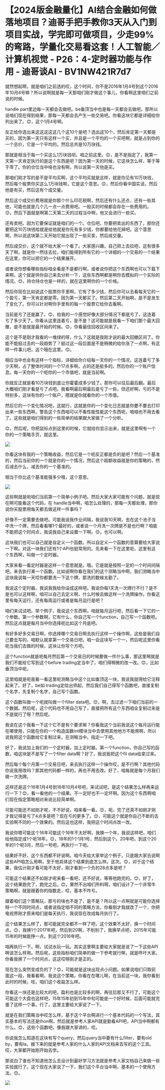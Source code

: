 # 【2024版金融量化】AI结合金融如何做落地项目？迪哥手把手教你3天从入门到项目实战，学完即可做项目，少走99%的弯路，学量化交易看这套！人工智能／计算机视觉 - P26：4-定时器功能与作用 - 迪哥谈AI - BV1NW421R7d7

就然想起啊，就是咱们之前选的哎，这个时间，你不是2016年1月4号到这个2016年10月4号嘛？所以说啊就是每一天那咱们刚才做这个事儿，你看啊这里咱们之前说的时候。

handle part里边每一天都会去做吧。be垂顶当中也是每一天都会去做吧。那所以说咱们现在得到结果，那每一天都会去产生一些交易吧。你看这块它都是详细给你列出来了。😊，这个1月4号啊。

反正给你选出来这这这这这几个这10个是吧？选出这10个，然后肯定第一天都是买的，因为第一天只有这样一个买，并且是一个平均的一个买吧啊，就是占到你的一个总价，它是一个平均的。然后总共是10万块钱。

那就是相当于每一个买这么1万块钱呗。咱之前这里。😊，是不是指定了，我第一天第一天肯定执行的是这个东西是吧？因为第一天的时候，它这块怎么样，等于等于零了。你的仓位当中啥也没有啊，所以说第一天他是买。

那咱们刚才写的是不是平均买啊，这个平均买就是这样，就是你见有10万块钱，然后每个股票你买这么1万块钱啊，它是这个意思。😊，然后你看中国实话，然后他是有买，然后这有个成交量。

然后这个成交价费用就是你那个什么印花税啊，然后还有什么还点，还有一些其他，可能也就是几个几一点一点费用吧。一般买的时候都会存在一些费用的。😊，然后下面就是啊第二天第二天的过程当中啊，他又会进行一些买。

还有卖吧。因为它要保证就是咱们的一个。仓位吧，你要把卖出的东西了，那你还要把这10万块钱给就是给他就是你先有多少钱，你都要给他花掉吧。这个意思啊，所以说这块第二天开始它就出现了一些买卖，然后成交量。

然后成交价，这个就不给大家一个看了。大家感兴趣，自己把上去拉吧，这有很多天了啊，就是你一然往去拉，咱们能得到所有它的一个详细的一个交易的一个结果在这里，你可以把它的一个结果展开。

或者说你想看哪些指标咱全看是不是都行啊，或者说你把这个东西啊也可以下载下来啊，这个就是供你自己来去分析一下，这些东西啊都是啊你去模拟的一个实际的情况。😊，持仓持仓也是一样的，就在这里啊你的一个价格。

然后你现在比如说这个股票你手里啊，它有了多少钱，然后你可以去看每天它的一个盈亏，第一天肯定都是零。因为第一天都买了。然后第二天开始啊，是不是发生了变化了。你可以针对啊你手里有的每一个股票它给你去看啊。

当前是亏了还是赢了。😊，给我的一个感觉好像大部分情况下都是亏了，这连着亏了多少天了。你看从这里连着亏，是不是？这可能就是我看一下咱们那个最大回撤，是不是就是最开始的时候。😊，你看最佳回收区间来了。

这个是不是刚才我看的一堆绿的呀，什么？这就是我刚才说的最大回撤区间了。你能不能挺过去的一段趋势了？挺过这一段后面是不是稍微的给你涨了一点啊，有这样一件事儿吧，这个哦在这里。😊。

相应当中也会有这样一个指标，详细给你介绍每一天你的一个情况，这连着亏了多少天啊，占了整体时间的一个17点多啊，占的还是挺多的。然后你的一个账户信息。每一天你的一个呃你的一个市值吧，就是当前啊。

你就反正就是看10万块钱到底让你霍霍成多少钱了。那你可以往后最后翻。最后大概咱们刚才看是亏了点吧。我看啊最后啊最后是亏了一些，但还好啊，亏的不是特别多，这块有你的一个账户，嗯就是你就看你的一个市值。

然后它的一个变化情况吧，这就行，这就是你的一个变化日志就是你要不要去打印出来一些东西啊，警告这个东西咱可以不看性能性能这个东西呃，咱咱也不用去看了。这些就是咱们得到的一些简单的结果跟大家做了一个分析。

😊，然后呢，你把鼠标点到这里的时候，它就给你显示出来，就是这里啊有一个你的一个策略手页，就这里。

![](img/9e4b0debb06dc592aeaceb0d56018b54_1.png)

你看这块有我的一个策略收益，然后它是一个呃反正都是负的是吧？然后一个基准的，然后当前你的一个就是你的一个情况，然后这个超额收益就是你的策略的，然后减去什么，减去你的一个基准的。

相当于你比这个基准能强多少哦，这个意思。

![](img/9e4b0debb06dc592aeaceb0d56018b54_3.png)

这些啊就是呃咱们当前第一个简单小例子吧。然后大家大家可能有个问题，就是现在啊可能看这个代码，在 handle当中啊，咱怎么处理的，那每一天都处理，那你说你买股票用每天都去做这样一件事吗？

好像不一定需要去做吧。可能我说我作业间隔，我说我10天啊，去在这个池子当中洗一个牌，然后看看哪1个最好的，或者说一个月洗一次牌是不是也行啊？咱能不能把这个时间点，我说我自己来设置一下啊。😊，也可以啊。

这块我们也可以自己就是自定义一个函数。所以自定义一个函数的意算要给大家说一下啊。对这一块我们还有1个API也挺常用的。先来看一下在这里呃，这里有这个东西啊，叫做一个定时器。

大家来看一看定时器是这样一个意思就是。哦。它是就是按照一定的一个时间间隔吧，来去执行某一个函数。比如说啊你看在我们的这个测略当中啊，我们测略当中这块我说每一天哎你都要洗一下这个牌，那洗的数候太勤了。

我说这个定时器，我说我我给你设成这样吧。我说你每1天洗一次牌行不行？是不是也可以这样啊，咱可以自己去定义啊，什么时候去做这样一个洗牌操作。你看这里有每天运行，还有每周运行或者是每月运行是吧？

咱们来试试吧。举个例子，我说这个东西啊，咱就每月运行吧，然后看一下它的一个参数。第一个参数啊，它有什么，你自己写一个function，自己写一个函数吧。然后这点就是每月当中你选择呃比如这个月底吧。

有好多好多交易日啊，你选择哪个交易日啊去执行这样一个操作啊，这些是我们自己要去写的，咱默认就拿第一个交易日吧，咱一会这块写一个一，然后呢这里你看呃当我们去做的时候，这块让你写个方吧。

这个function就是呃每月然后第一个交易日的时候要做一件什么事，那这里啊就是我们不能给它写到这个before trading定当中了，咱们得稍微的改一改。😊，比如垂顶当中呃。

这里咱就是呃我看一看这里呃测略当中这个比如垂顶这一块，我说我就得给它注释起来了。好了，be如 trading定给出师起，然后我们自己得写个函数吧，直接复制个名字，先复制个名字，自己写个函数。

这个函数叫做一个呃就叫做一个filter data吧。😊，啊，去过滤一下咱们当前的一个数据。然后呢，这个代码也不用自己写了，直接把所有这个东西咱全复制过来是不是就行了呀？然后呢。

我说在这个我看一下这个它不是有个要求嘛？你看我这个当前我说这个每月运行能在哪使用，只能在你的一个构造函数int模块当中去使用其他地方不能用啊，所以说我把这个函数给它复制过来，在测略当中。指定一下吧。

好了，我说加上我们的一个定时器，加上定时器。第一个function，你自己写的函数，咱这块是不是写了一个filter data啊？好了，我说我把这个fil data给拿过来。

然后每个每个月第一个交易日吧，来去执行这样一个操作哎，是不行啊？其他代码你说我用改吗？那其他代码都一样的，再也不用去改。好了，咱每就是每个月我们做一次洗牌。

这样还是这个16年1月4号到16年10月4号吧，来试试吧，是这个结果怎么样再来运行一下？😊，看一看他的一个结果。不一定好也不一定坏啊。因为这个东西啊咱们现在指定策略相对来说比较简单啊。

可能可能还不如刚才呢，不不好说，咱来看一看。😊，呃，完了还真不如刚才刚才我记得是亏了4点多是吧？现在亏的更多了。😊，可能这个就是你自己不断的去实验啊不同的一个效果的。然后这也这样，我把这个时间点改一改。

我说你嗯可能这个16年可能这个16年不太好啊，我换一个年，我说这样吧，咱们给他指定成1个呃18年。😊，18年的1个1月1号，然后到这个。20年吧，到这个20年的1个呃3月，然后一号吧，再执行一下呃。

结果好不好，这个东西都不好说啊。咱今天给大家举这个例子，只是跟大家去说啊这些API咱怎么用啊，至于他具体这个结果到底怎么样。这次。😊，对于这个结果，我估计刚才看可能不太好，刚才看到一个负的28点多是吧？

可能这个结果还不如刚才呢来看一看吧，还不好说，等等他跑完的。😊，好了，这个结果跑完了，跑完之后。😊，果然不出咱们所料啊，咱们设计了一个非常牛策略啊，就是跟着你的指数走，哎，基本不咋亏。

跟着咱们这个策略玩，那亏的啥也不是了，是不是？所以这一点啊就是可能你选择呀一个不同时间点，或者说指定咱不同的策略方法，你看刚才我就改了一个，你把电视界刚才原来咱们是每天执行，我说现在改成每月执行了。

这个结果怎么样了，那可能就完全都不一样了吧，这个效果不太好，换一个时间点。😊，我换1个2017年吧，然后到20啊，不别别了，我换早点吧，2015年可能15年的时候能挣一点。到这个2016年吧。

咱再执行一下。啊，试试水玩一玩。其实这里啊主要给大家就是说了一下这些API啊该怎么样用。然后呢，这些指标咱们简单的做一下参考就行啊，就是呼吁大家。你看我换了一个时间点，这这哎呀刚才是正的。

现在怎么突然变成负的了？😊，可能就是这块出现点小问题。如果说咱们只取前面这一段，我看看啊，我说这个策略，你看在在哪儿啊，在当前这一块，我你看到此时的时候，哇，咱们这个收益怎么样。

你看这一块还是比较大的吧，盈利也是比较多的啊，再往后那又不行了，可能这个可能这个大盘也这样吧，15年15年初到15年中旬可能是一个好时候，后面可能就完蛋了这样一个事。行了，这里主要给大家说了一下。

就是在我们策略当中哎怎么样，基于这个平台啊进行一个基本代码的一个写法，其实基本的写法还是thon啊，然后就是参考人家API就是勤看API吧，API当中啊都有什么。😊，这些个函数吧，像我跟大家讲的，哎。

你说我怎么知道在这块有写个query，然后query当中要有什么filter，要有old by，要有la。接下来的就是参考人家的什么人家的API文档来去写的这个工具。哎，大家都开始刚开始去学。

那说白了谁也不知道他怎么去设计到最好学习方法就是参考人家文档自己来做一些实验就行了。这个现在大家说了一下，我们这个平台当中啊，基本的一个使用方法。😊。



![](img/9e4b0debb06dc592aeaceb0d56018b54_5.png)